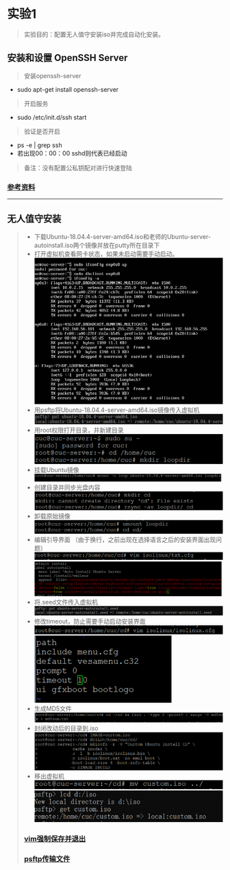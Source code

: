 # 实验1
> 实验目的：配置无人值守安装iso并完成自动化安装。
## 安装和设置 OpenSSH Server
> 安装openssh-server
- sudo apt-get install openssh-server
> 开启服务
- sudo /etc/init.d/ssh start
> 验证是否开启
- ps -e | grep ssh
- 若出现00：00：00 sshd则代表已经启动
> 备注：没有配置公私钥配对进行快速登陆
### [参考资料](https://www.cnblogs.com/clemente/p/11348035.html)
---

## 无人值守安装
>- 下载Ubuntu-18.04.4-server-amd64.iso和老师的Ubuntu-server-autoinstall.iso两个镜像并放在putty所在目录下
>- 打开虚拟机查看网卡状态，如果未启动需要手动启动。
![](网卡启动.png)
>- 用psftp将Ubuntu-18.04.4-server-amd64.iso镜像传入虚拟机
![](Ubuntu镜像传入虚拟机.png)
>- 用root权限打开目录，并新建目录
![](root权限打开文件并创建文件夹.png)
>- 挂载Ubuntu镜像
![](挂载Ubuntu.png)
>- 创建目录并同步光盘内容
![](同步光盘内容.png)
>- 卸载原始镜像
![](卸载镜像.png)
>- 编辑引导界面
 （由于换行，之前出现在选择语言之后的安装界面出现问题）
![](编辑引导界面.png)
![](编辑1.png)
>- 将.seed文件传入虚拟机
![](seed.png)
>- 修改timeout，防止需要手动启动安装界面
![](修改timeout.png)
![](修改1.png)
>- 生成MD5文件
![](MD5.png)
>- 封闭改动后的目录到.iso
![](封闭目录到custom.iso.png)
>- 移出虚拟机
![](custom.png)
![](导出镜像到iso.png)
>### [vim强制保存并退出](https://zhidao.baidu.com/question/1383974964482632100.html)
>### [psftp传输文件](https://zhidao.baidu.com/question/131423298.html)




